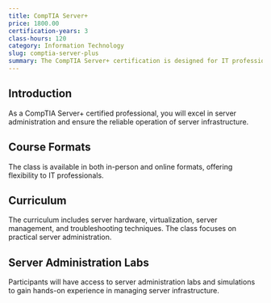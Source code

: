 ```yaml
---
title: CompTIA Server+
price: 1800.00
certification-years: 3
class-hours: 120
category: Information Technology
slug: comptia-server-plus
summary: The CompTIA Server+ certification is designed for IT professionals specializing in server administration and maintenance. This comprehensive class covers server hardware, virtualization, and server management. It equips candidates with the skills needed to effectively manage and troubleshoot server infrastructure.
---
```


## Introduction

As a CompTIA Server+ certified professional, you will excel in server administration and ensure the reliable operation of server infrastructure.

## Course Formats

The class is available in both in-person and online formats, offering flexibility to IT professionals.

## Curriculum

The curriculum includes server hardware, virtualization, server management, and troubleshooting techniques. The class focuses on practical server administration.

## Server Administration Labs

Participants will have access to server administration labs and simulations to gain hands-on experience in managing server infrastructure.

